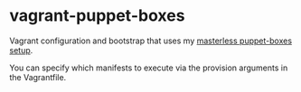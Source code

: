 vagrant-puppet-boxes
====================

Vagrant configuration and bootstrap that uses my [masterless puppet-boxes setup](https://github.com/mamchenkov/puppet-boxes).

You can specify which manifests to execute via the provision arguments in the Vagrantfile.
